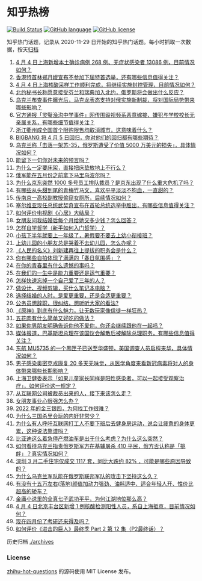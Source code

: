 # 知乎热榜
[![Build Status](https://github.com/ToWeLong/zhihu-hot-questions/workflows/CI/badge.svg)](https://github.com/ToWeLong/zhihu-hot-questions/actions)
[![GitHub language](https://img.shields.io/badge/language-golang-orange.svg)](https://golang.org/)
[![GitHub license](https://img.shields.io/github/license/ToWeLong/zhihu-hot-questions)](https://github.com/ToWeLong/zhihu-hot-questions/blob/main/LICENSE)

知乎热门话题，记录从 2020-11-29 日开始的知乎热门话题。每小时抓取一次数据，按天[归档](./archives)

<!-- BEGIN -->

1. [4 月 4 日上海新增本土确诊病例 268 例、无症状感染者 13086 例，目前情况如何？](https://www.zhihu.com/question/526078055)
1. [香港特首林郑月娥宣布不参加下届特首选举，还有哪些信息值得关注？](https://www.zhihu.com/question/525932406)
1. [4 月 4 日上海核酸采样工作顺利完成，将继续实施封控管理，目前情况如何？](https://www.zhihu.com/question/525994809)
1. [北约秘书长称愿意接受芬兰和瑞典加入北约，俄罗斯将会做出什么反应？](https://www.zhihu.com/question/525927337)
1. [乌克兰布查事件曝光后，马克龙表态支持对俄实施新制裁，将对国际局势带来哪些影响？](https://www.zhihu.com/question/525989314)
1. [官方通报「灵璧渔沟中学事件」网传围殴视频系恶意嫁接、嫌犯与学校校长无亲属关系，有哪些细节值得关注？](https://www.zhihu.com/question/526080623)
1. [浙江衢州成全国首个限购限售均取消城市，这意味着什么？](https://www.zhihu.com/question/525613094)
1. [BIGBANG 将 4 月 5 日回归，你对他们的回归都有哪些期待？](https://www.zhihu.com/question/523179642)
1. [乌克兰称「击落一架苏-35，俄罗斯遭受了价值 5000 万美元的损失」，具体情况如何？](https://www.zhihu.com/question/526011933)
1. [能留下一句你对未来的预言吗？](https://www.zhihu.com/question/514559261)
1. [为什么一定要床架，直接把床垫放地上不行么？](https://www.zhihu.com/question/26729898)
1. [俄军能在五月份之前拿下马里乌波尔吗？](https://www.zhihu.com/question/525757850)
1. [为什么京东突然 1000 多号员工排队裁员？是京东出现了什么重大危机了吗？](https://www.zhihu.com/question/525447706)
1. [有哪些从头甜到尾的青梅竹马文，喜欢平平淡淡不狗血，一直甜的？](https://www.zhihu.com/question/374405076)
1. [传南京一高校副教授偷窥女厕所，后续情况如何？](https://www.zhihu.com/question/525956238)
1. [塞尔维亚现任总统武契奇宣布在首轮总统选举中胜出，有哪些信息值得关注？](https://www.zhihu.com/question/525924088)
1. [如何评价电视剧《心居》大结局？](https://www.zhihu.com/question/525995425)
1. [女朋友问我结婚后每个月给她交多少钱？怎么回答？](https://www.zhihu.com/question/502313643)
1. [怎样自学哲学（新手如何入门哲学）？](https://www.zhihu.com/question/318902398)
1. [小孩下半年就要上一年级了，暑假要不要去上幼小衔接班？](https://www.zhihu.com/question/523958620)
1. [上幼儿园的小朋友总是哭着不去幼儿园，怎么办呢？](https://www.zhihu.com/question/520492936)
1. [《人民的名义》刘新建再往上提拔的职务会是什么？](https://www.zhihu.com/question/488577818)
1. [你有哪些自拍体现了满满的「春日氛围感」？](https://www.zhihu.com/question/525618797)
1. [在你的青春里有什么遗憾的事吗？](https://www.zhihu.com/question/525965074)
1. [在我们的一生中是能力重要还是运气重要？](https://www.zhihu.com/question/525544808)
1. [怎样快速忘掉一个自己爱了三年的人？](https://www.zhihu.com/question/525978044)
1. [做设计、视频剪辑，买什么笔记本电脑？](https://www.zhihu.com/question/503339280)
1. [选择结婚的人时，是爱更重要，还是合适更重要？](https://www.zhihu.com/question/525830982)
1. [公务员想辞职，很纠结，想听听大家的看法?](https://www.zhihu.com/question/524576798)
1. [《原神》到底有什么魅力，让无数玩家像信徒一样狂热？](https://www.zhihu.com/question/510498414)
1. [五花肉有什么简单又好吃的做法？](https://www.zhihu.com/question/495189332)
1. [如果你男朋友明确告诉你他不爱你，你还会继续跟他在一起吗？](https://www.zhihu.com/question/525981878)
1. [媒体报道，巴基斯坦总理在该国议会解散后被解除总理职务，有哪些信息值得关注？](https://www.zhihu.com/question/525964435)
1. [东航 MU5735 的一个黑匣子已送至华盛顿，美国调查人员启程来华，具体情况如何？](https://www.zhihu.com/question/525605708)
1. [男子感染奥密克戎康复 20 多天无味觉，从医学角度来看新冠病毒将对人的身体带来哪些长期影响？](https://www.zhihu.com/question/525899796)
1. [上海卫健委表示「如果儿童家长同样是阳性感染者，可以一起接受观察治疗」，如何评价这一规定？](https://www.zhihu.com/question/525917529)
1. [从互联网公司被裁员出来的人，接下来该怎么走？](https://www.zhihu.com/question/525293708)
1. [女朋友事业心很强怎么办？](https://www.zhihu.com/question/525905373)
1. [2022 年的金三银四，为何找工作很难？](https://www.zhihu.com/question/524582301)
1. [为什么三国杀里会玩的内奸非常少？](https://www.zhihu.com/question/318462015)
1. [为什么有人呼吁互联网打工人不要下班后去健身房运动，说会让疲惫的身体更累，这种说法靠谱吗？](https://www.zhihu.com/question/519018868)
1. [比亚迪这么着急停产燃油车是出于什么考虑？为什么这么突然？](https://www.zhihu.com/question/525831043)
1. [如何看待乌克兰指责俄罗斯军方在基辅屠杀 410 平民，俄方否认称是「挑衅」？真实情况如何？](https://www.zhihu.com/question/525901706)
1. [深圳 3 月二手住宅仅成交 1117 套，同比大跌约 82% ，可能是哪些原因导致的？](https://www.zhihu.com/question/525826093)
1. [为什么乌克兰军队能在俄罗斯联邦军队的攻击下坚持这么久？](https://www.zhihu.com/question/524327427)
1. [有没有十五万左右(落地)颜值加动力强劲、油耗适中、适合年轻人开、性价比超高的轿车？](https://www.zhihu.com/question/455234623)
1. [金庸小说里的全真七子武功平平，为何江湖地位那么高？](https://www.zhihu.com/question/497386649)
1. [4 月 4 日北京丰台区新增 1 例核酸检测阳性人员，系自上海抵京，目前情况如何？](https://www.zhihu.com/question/525945130)
1. [现在四月份了考研还来得及吗？](https://www.zhihu.com/question/454389608)
1. [如何评价《进击的巨人》最终季 Part 2 第 12 集（P2最终话）？](https://www.zhihu.com/question/524310351)

<!-- END -->

历史归档 [./archives](./archives)


### License
[zhihu-hot-questions](https://github.com/towelong/zhihu-hot-questions) 的源码使用 MIT License 发布。